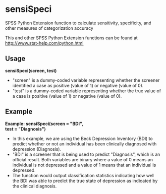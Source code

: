 # sensiSpeci

SPSS Python Extension function to calculate sensitivity, specificity, and other measures of categorization accuracy

This and other SPSS Python Extension functions can be found at http://www.stat-help.com/python.html

## Usage
**sensiSpeci(screen, test)**
* "screen" is a dummy-coded variable representing whether the screener identified a case as positive (value of 1) or negative (value of 0).
* "test" is a dummy-coded variable representing whether the true value of a case is positive (value of 1) or negative (value of 0).

## Example
**Example: sensiSpeci(screen = "BDI",    
test = "Diagnosis")**
* In this example, we are using the Beck Depression Inventory (BDI) to predict whether or not an individual has been clinically diagnosed with depression (Diagnosis).
* "BDI" is a screener that is being used to predict "Diagnosis", which is an official result. Both variables are binary where a value of 0 means an individual is not depressed and a value of 1 means that an individual is depressed.
* The function would output classification statistics indicating how well the BDI was able to predict the true state of depression as indicated by the clinical diagnosis.
